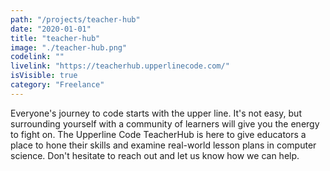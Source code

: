 ```yaml
---
path: "/projects/teacher-hub"
date: "2020-01-01"
title: "teacher-hub"
image: "./teacher-hub.png"
codelink: ""
livelink: "https://teacherhub.upperlinecode.com/"
isVisible: true
category: "Freelance"
---
```


Everyone's journey to code starts with the upper line. It's not easy, but surrounding yourself with a community of learners will give you the energy to fight on.
The Upperline Code TeacherHub is here to give educators a place to hone their skills and examine real-world lesson plans in computer science. Don't hesitate to reach out and let us know how we can help.